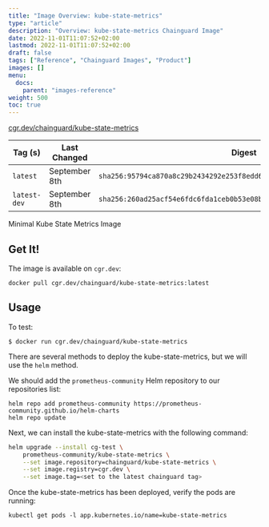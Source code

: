 ```yaml
---
title: "Image Overview: kube-state-metrics"
type: "article"
description: "Overview: kube-state-metrics Chainguard Image"
date: 2022-11-01T11:07:52+02:00
lastmod: 2022-11-01T11:07:52+02:00
draft: false
tags: ["Reference", "Chainguard Images", "Product"]
images: []
menu:
  docs:
    parent: "images-reference"
weight: 500
toc: true
---
```


[cgr.dev/chainguard/kube-state-metrics](https://github.com/chainguard-images/images/tree/main/images/kube-state-metrics)

| Tag (s)       | Last Changed  | Digest                                                                    |
|---------------|---------------|---------------------------------------------------------------------------|
|  `latest`     | September 8th | `sha256:95794ca870a8c29b2434292e253f8edd6f0b057c5d9ee2aa4e64ed5e00cf94e2` |
|  `latest-dev` | September 8th | `sha256:260ad25acf54e6fdc6fda1ceb0b53e08bfed4bd725661c2c84b050f9138a678c` |



Minimal Kube State Metrics Image

## Get It!

The image is available on `cgr.dev`:

```
docker pull cgr.dev/chainguard/kube-state-metrics:latest
```

## Usage

To test:

```shell
$ docker run cgr.dev/chainguard/kube-state-metrics
```


There are several methods to deploy the kube-state-metrics, but we will use the `helm` method.

We should add the `prometheus-community` Helm repository to our repositories list:

```shell
helm repo add prometheus-community https://prometheus-community.github.io/helm-charts
helm repo update
```

Next, we can install the kube-state-metrics with the following command:

```sh
helm upgrade --install cg-test \
    prometheus-community/kube-state-metrics \
    --set image.repository=chainguard/kube-state-metrics \
    --set image.registry=cgr.dev \
    --set image.tag=<set to the latest chainguard tag>
```

Once the kube-state-metrics has been deployed, verify the pods are running:

```shell
kubectl get pods -l app.kubernetes.io/name=kube-state-metrics
```

